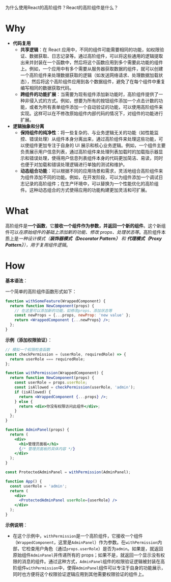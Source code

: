 为什么使用React的高阶组件？React的高阶组件是什么？
# Why
- **代码复用**
    - **共享逻辑**：在 React 应用中，不同的组件可能需要相同的功能，如权限验证、数据获取、日志记录等。通过高阶组件，可以将这些通用的逻辑提取出来并封装在一个函数中，然后将这个函数应用到多个需要此功能的组件上。例如，一个应用中有多个需要从服务器获取数据的组件，就可以创建一个高阶组件来处理数据获取的逻辑（如发送网络请求、处理数据加载状态），然后将这个高阶组件应用到各个数据组件，避免了在每个组件中重复编写相同的数据获取代码。
    - **跨组件的功能扩展**：当需要为现有组件添加新功能时，高阶组件提供了一种非侵入式的方式。例如，想要为所有的按钮组件添加一个点击计数的功能，或者为所有表单组件添加一个自动验证的功能，可以使用高阶组件来实现。这样可以在不修改原始组件内部代码的情况下，对组件的功能进行扩展。
- **逻辑抽象和分离**
    - **保持组件的纯净性**：将一些复杂的、与业务逻辑无关的功能（如性能监控、错误处理）从组件本身分离出来，通过高阶组件来处理这些功能，可以使组件更加专注于自身的 UI 展示和核心业务逻辑。例如，一个组件主要负责展示用户信息列表，通过高阶组件来处理列表加载时的加载指示器显示和错误处理，使得用户信息列表组件本身的代码更加简洁、易读，同时也便于对加载和错误处理逻辑进行单独的测试和维护。
    - **动态组合功能**：可以根据不同的应用场景和需求，灵活地组合高阶组件来为组件添加不同的功能。例如，在开发阶段，可以为组件添加一个调试日志记录的高阶组件；在生产环境中，可以替换为一个性能优化的高阶组件。这种动态组合的方式使得应用的功能构建更加灵活和可扩展。

# What
高阶组件是**一个函数**，它**接收一个组件作为参数，并返回一个新的组件**。这个新组件可以*在原始组件的基础上添加新的功能、修改 props、处理状态等*。高阶组件本质上是*一种设计模式（**装饰器模式（Decorator Pattern）** 和 **代理模式（Proxy Pattern）**），用于复用组件逻辑*。

# How

**基本语法**：

一个简单的高阶组件函数形式如下：

```jsx
function withSomeFeature(WrappedComponent) {
  return function NewComponent(props) {
    // 在这里可以添加新的功能，如修改props、添加状态等
    const newProps = {...props, newProp: 'new value' };
    return <WrappedComponent {...newProps} />;
  };
}
```


**示例（添加权限验证）**：

```jsx
// 模拟一个权限检查函数
const checkPermission = (userRole, requiredRole) => {
  return userRole === requiredRole;
};

function withPermission(WrappedComponent) {
  return function NewComponent(props) {
    const userRole = props.userRole;
    const isAllowed = checkPermission(userRole, 'admin');
    if (isAllowed) {
      return <WrappedComponent {...props} />;
    } else {
      return <div>你没有权限访问此组件</div>;
    }
  };
}

function AdminPanel(props) {
  return (
    <div>
      <h1>管理员面板</h1>
      {/* 管理员面板的具体内容 */}
    </div>
  );
}

const ProtectedAdminPanel = withPermission(AdminPanel);

function App() {
  const userRole = 'admin';
  return (
    <div>
      <ProtectedAdminPanel userRole={userRole} />
    </div>
  );
}
```

**示例说明**：

- 在这个示例中，`withPermission`是一个高阶组件，它接收一个组件（`WrappedComponent`，这里是`AdminPanel`）作为参数。在`withPermission`内部，它检查用户角色（通过`props.userRole`）是否为`admin`。如果是，就返回原始组件`AdminPanel`并传递所有的 props；如果不是，就返回一个显示没有权限的消息的组件。通过这种方式，`AdminPanel`组件的权限验证逻辑被封装在高阶组件`withPermission`中，使得`AdminPanel`组件可以专注于自身的功能展示，同时也方便将这个权限验证逻辑应用到其他需要权限验证的组件上。